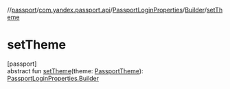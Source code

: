 //[passport](../../../../index.md)/[com.yandex.passport.api](../../index.md)/[PassportLoginProperties](../index.md)/[Builder](index.md)/[setTheme](set-theme.md)

# setTheme

[passport]\
abstract fun [setTheme](set-theme.md)(theme: [PassportTheme](../../-passport-theme/index.md)): [PassportLoginProperties.Builder](index.md)
